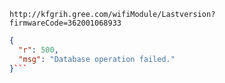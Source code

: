 `http://kfgrih.gree.com/wifiModule/Lastversion?firmwareCode=362001068933`

```json
{
  "r": 500,
  "msg": "Database operation failed."
}```